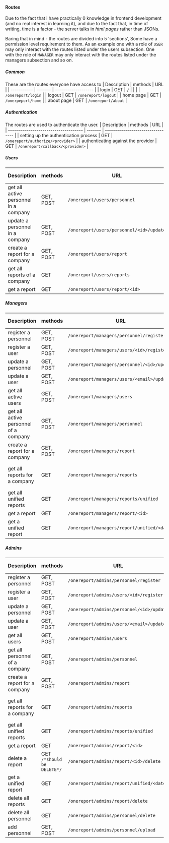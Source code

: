 #### Routes
Due to the fact that i have practically 0 knowledge in frontend development (and no real interest in learning it), and due to the fact that, in time of writing, time is a factor - the server talks in _html pages_ rather than JSONs.

Baring that in mind - the routes are divided into 5 'sections', Some have a permission level requirement to them. As an example one with a role of `USER` may only interact with the routes listed under the users subsection. One with the role of `MANAGER` may only interact with the routes listed under the managers subsection and so on.

##### Common
These are the routes everyone have access to
| Description | methods | URL                 |
| ----------- | ------- | ------------------- |
| login       | GET     | `/`                 |
|             |         | `/onereport/login`  |
| logout      | GET     | `/onereport/logout` |
| home page   | GET     | `/onerpeport/home`  |
| about page  | GET     | `/onereport/about`  |

##### Authentication
The routes are used to authenticate the user.
| Description                           | methods | URL                               |
| ------------------------------------- | ------- | --------------------------------- |
| setting up the authentication process | GET     | `/onereport/authorize/<provider>` |
| authenticating against the provider   | GET     | `/onereport/callback/<provider>`  |

##### Users
| Description                           | methods   | URL                                      | Query pamaeters       |
| ------------------------------------- | --------- | ---------------------------------------- | --------------------- |
| get all active personnel in a company | GET, POST | `/onereport/users/personnel`             | order_by, order       |
| update a personnel in a company       | GET, POST | `/onereport/users/personnel/<id>/update` |                       |
| create a report for a company         | GET, POST | `/onereport/users/report`                | order_by, order       |
| get all reports of a company          | GET       | `/onereport/users/reports`               | order, page, per_page |
| get a report                          | GET       | `/onereport/users/report/<id>`           |                       |

##### Managers
| Description                           | methods   | URL                                         | Query pamaeters                 |
| ------------------------------------- | --------- | ------------------------------------------- | ------------------------------- |
| register a personnel                  | GET, POST | `/onereport/managers/personnel/register`    |                                 |
| register a user                       | GET, POST | `/onereport/managers/users/<id>/register`   |                                 |
| update a personnel                    | GET, POST | `/onereport/managers/personnel/<id>/update` |                                 |
| update a user                         | GET, POST | `/onereport/managers/users/<email>/update`  |                                 |
| get all active users                  | GET, POST | `/onereport/managers/users`                 | order_by, order                 |
| get all active personnel of a company | GET, POST | `/onereport/managers/personnel`             | company, order_by, order        |
| create a report for a company         | GET, POST | `/onereport/managers/report`                | order_by, order                 |
| get all reports for a company         | GET       | `/onereport/managers/reports`               | company, order, page, page_page |
| get all unified reports               | GET       | `/onereport/managers/reports/unified`       | order, page, per_page           |
| get a report                          | GET       | `/onereport/managers/report/<id>`           | company                         |
| get a unified report                  | GET       | `/onereport/managers/report/unified/<date>` | order_by, order                 |

##### Admins
| Description                    | methods                    | URL                                       | Query pamaeters                |
| ------------------------------ | -------------------------- | ----------------------------------------- | ------------------------------ |
| register a personnel           | GET, POST                  | `/onereport/admins/personnel/register`    |                                |
| register a user                | GET, POST                  | `/onereport/admins/users/<id>/register`   |                                |
| update a personnel             | GET, POST                  | `/onereport/admins/personnel/<id>/update` |                                |
| update a user                  | GET, POST                  | `/onereport/admins/users/<email>/update`  |                                |
| get all users                  | GET, POST                  | `/onereport/admins/users`                 | order_by, order                |
| get all personnel of a company | GET, POST                  | `/onereport/admins/personnel`             | company, order_by, order       |
| create a report for a company  | GET, POST                  | `/onereport/admins/report`                | order_by, order                |
| get all reports for a company  | GET                        | `/onereport/admins/reports`               | company, order, page, per_page |
| get all unified reports        | GET                        | `/onereport/admins/reports/unified`       | order, page, per_page          |
| get a report                   | GET                        | `/onereport/admins/report/<id>`           | company                        |
| delete a report                | GET `/*should be DELETE*/` | `/onereport/admins/report/<id>/delete`    |                                |
| get a unified report           | GET                        | `/onereport/admins/report/unified/<date>` | order_by, order                |
| delete all reports             | GET                        | `/onereport/admins/report/delete`         |                                |
| delete all personnel           | GET                        | `/onereport/admins/personnel/delete`      |                                |
| add personnel                  | GET, POST                  | `/onereport/admins/personnel/upload`      |                                |